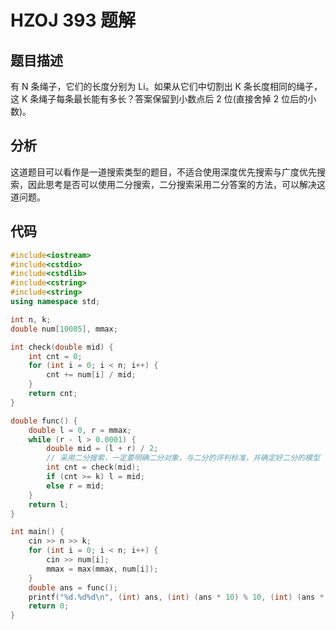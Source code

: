 # HZOJ 393 题解

## 题目描述

 有 N 条绳子，它们的长度分别为 Li。如果从它们中切割出 K 条长度相同的绳子，这 K 条绳子每条最长能有多长？答案保留到小数点后 2 位(直接舍掉 2 位后的小数)。



## 分析

 这道题目可以看作是一道搜索类型的题目，不适合使用深度优先搜索与广度优先搜索，因此思考是否可以使用二分搜索，二分搜索采用二分答案的方法，可以解决这道问题。



## 代码

```c++
#include<iostream>
#include<cstdio>
#include<cstdlib>
#include<cstring>
#include<string>
using namespace std;

int n, k;
double num[10005], mmax;

int check(double mid) {
    int cnt = 0;
    for (int i = 0; i < n; i++) {
        cnt += num[i] / mid;
    }
    return cnt;
}

double func() {
    double l = 0, r = mmax;
    while (r - l > 0.0001) {
        double mid = (l + r) / 2;
        // 采用二分搜索，一定要明确二分对象，与二分的评判标准，并确定好二分的模型
        int cnt = check(mid);
        if (cnt >= k) l = mid;
        else r = mid;
    }
    return l;
}

int main() {
    cin >> n >> k;
    for (int i = 0; i < n; i++) {
        cin >> num[i];
        mmax = max(mmax, num[i]);
    }
    double ans = func();
    printf("%d.%d%d\n", (int) ans, (int) (ans * 10) % 10, (int) (ans * 100) % 10);
    return 0;
}
```

